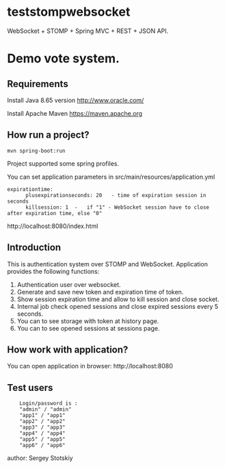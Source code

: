 # teststompwebsocket

WebSocket + STOMP + Spring MVC + REST + JSON API.
    
Demo vote system.
========================

Requirements
------------
Install Java 8.65 version
http://www.oracle.com/ 

Install Apache Maven 
https://maven.apache.org

How run a project?
--------------------------

```
mvn spring-boot:run 
```
Project supported some spring profiles. 


You can set application parameters in src/main/resources/application.yml

    expirationtime:
          plusexpirationseconds: 20   - time of expiration session in seconds
          killsession: 1  -   if "1" - WebSocket session have to close after expiration time, else "0"  


http://localhost:8080/index.html

Introduction
--------------------------

This is authentication system over STOMP and WebSocket. Application provides the following functions:

1. Authentication user over websocket.
2. Generate and save new token and expiration time of token.
3. Show session expiration time and allow to kill session and close socket.
4. Internal job check opened sessions  and close expired sessions every 5 seconds.
5. You can to see storage with token at history page.
6. You can to see opened sessions at sessions page.

 
How work with application?
------------------------------
You can open application in browser: http://localhost:8080
 
Test users
-----------------------------
        Login/password is :  
        "admin" / "admin"
        "app1" / "app1"
        "app2" / "app2"
        "app3" / "app3"
        "app4" / "app4"
        "app5" / "app5"
        "app6" / "app6"



author: Sergey Stotskiy

